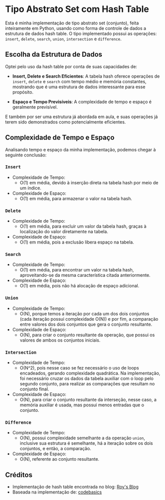 # Tipo Abstrato Set com Hash Table

Esta é minha implementação de tipo abstrato set (conjunto), feita inteiramente em Python, usando como forma de controle de dados a estrutura de dados hash table. O tipo implementado possui as operações: `insert`, `delete`, `search`, `union`, `intersection` e `difference`.

## Escolha da Estrutura de Dados

Optei pelo uso da hash table por conta de suas capacidades de:

- **Insert, Delete e Search Eficientes**: A tabela hash oferece operações de `insert`, `delete` e `search` com tempo médio e memória constantes, mostrando que é uma estrutura de dados interessante para esse propósito.

- **Espaço e Tempo Previsíveis**: A complexidade de tempo e espaço é geralmente previsível.

E também por ser uma estrutura já abordada em aula, e suas operações já terem sido demonstrados como potencialmente eficientes.

## Complexidade de Tempo e Espaço

Analisando tempo e espaço da minha implementação, podemos chegar à seguinte conclusão:

### `Insert`

- Complexidade de Tempo:
  - O(1) em média, devido à inserção direta na tabela hash por meio de um índice.
- Complexidade de Espaço:
  - O(1) em média, para armazenar o valor na tabela hash.

### `Delete`

- Complexidade de Tempo:
  - O(1) em média, para excluir um valor da tabela hash, graças à localização do valor diretamente na tabela.
- Complexidade de Espaço:
  - O(1) em média, pois a exclusão libera espaço na tabela.

### `Search`

- Complexidade de Tempo:
  - O(1) em média, para encontrar um valor na tabela hash, aproveitando-se da mesma característica citada anteriormente.
- Complexidade de Espaço:
  - O(1) em média, pois não há alocação de espaço adicional.

### `Union`

- Complexidade de Tempo:
  - O(N), porque temos a iteração por cada um dos dois conjuntos (cada iteração possui complexidade O(N)) e por fim, a comparação entre valores dos dois conjuntos que gera o conjunto resultante. 
- Complexidade de Espaço:
  - O(N), para criar o conjunto resultante da operação, que possui os valores de ambos os conjuntos iniciais.

### `Intersection`

- Complexidade de Tempo:
  - O(N^2), pois nesse caso se fez necessário o uso de loops encadeados, gerando complexidade quadrática. Na implementação, foi necessário cruzar os dados da tabela auxiliar com o loop pelo segundo conjunto, para realizar as comparações que resultam no conjunto final.
- Complexidade de Espaço:
  - O(N), para criar o conjunto resultante da interseção, nesse caso, a memória auxiliar é usada, mas possui menos entradas que o conjunto.

### `Difference`

- Complexidade de Tempo:
  - O(N), possui complexidade semelhante a da operação `union`, inclusive sua estrutura é semelhante, há a iteração sobre os dois conjuntos, e então, a comparação.
- Complexidade de Espaço:
  - O(N), referente ao conjunto resultante.

## Créditos

- Implementação de hash table encontrada no blog: [Roy's Blog](https://shantoroy.com/python/hash-table-in-python/)
- Baseada na implementação de: [codebasics](https://github.com/codebasics/data-structures-algorithms-python/blob/master/data_structures/4_HashTable/4_HashTable.ipynb)

